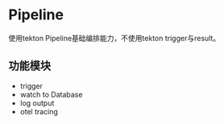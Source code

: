 # Pipeline
使用tekton Pipeline基础编排能力，不使用tekton trigger与result。

## 功能模块
  * trigger
  * watch to Database
  * log output
  * otel tracing

